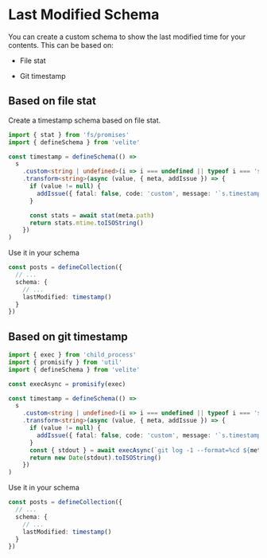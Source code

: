 # Last Modified Schema

You can create a custom schema to show the last modified time for your contents. This can be based on:

- File stat

- Git timestamp

## Based on file stat

Create a timestamp schema based on file stat.

```ts
import { stat } from 'fs/promises'
import { defineSchema } from 'velite'

const timestamp = defineSchema(() =>
  s
    .custom<string | undefined>(i => i === undefined || typeof i === 'string')
    .transform<string>(async (value, { meta, addIssue }) => {
      if (value != null) {
        addIssue({ fatal: false, code: 'custom', message: '`s.timestamp()` schema will resolve the file modified timestamp' })
      }

      const stats = await stat(meta.path)
      return stats.mtime.toISOString()
    })
)
```

Use it in your schema

```ts
const posts = defineCollection({
  // ...
  schema: {
    // ...
    lastModified: timestamp()
  }
})
```

## Based on git timestamp

```ts
import { exec } from 'child_process'
import { promisify } from 'util'
import { defineSchema } from 'velite'

const execAsync = promisify(exec)

const timestamp = defineSchema(() =>
  s
    .custom<string | undefined>(i => i === undefined || typeof i === 'string')
    .transform<string>(async (value, { meta, addIssue }) => {
      if (value != null) {
        addIssue({ fatal: false, code: 'custom', message: '`s.timestamp()` schema will resolve the value from `git log -1 --format=%cd`' })
      }
      const { stdout } = await execAsync(`git log -1 --format=%cd ${meta.path}`)
      return new Date(stdout).toISOString()
    })
)
```

Use it in your schema

```ts
const posts = defineCollection({
  // ...
  schema: {
    // ...
    lastModified: timestamp()
  }
})
```
